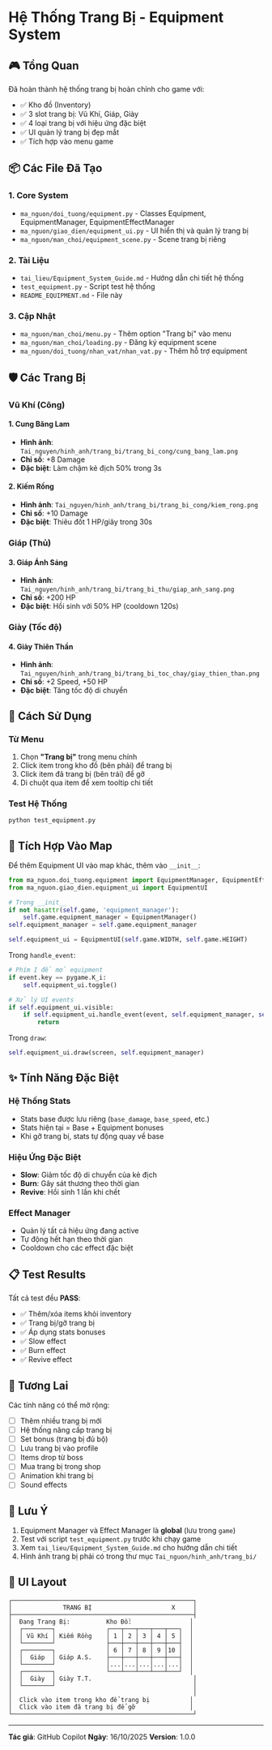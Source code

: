 # Hệ Thống Trang Bị - Equipment System

## 🎮 Tổng Quan

Đã hoàn thành hệ thống trang bị hoàn chỉnh cho game với:
- ✅ Kho đồ (Inventory)
- ✅ 3 slot trang bị: Vũ Khí, Giáp, Giày
- ✅ 4 loại trang bị với hiệu ứng đặc biệt
- ✅ UI quản lý trang bị đẹp mắt
- ✅ Tích hợp vào menu game

## 📦 Các File Đã Tạo

### 1. Core System
- `ma_nguon/doi_tuong/equipment.py` - Classes Equipment, EquipmentManager, EquipmentEffectManager
- `ma_nguon/giao_dien/equipment_ui.py` - UI hiển thị và quản lý trang bị
- `ma_nguon/man_choi/equipment_scene.py` - Scene trang bị riêng

### 2. Tài Liệu
- `tai_lieu/Equipment_System_Guide.md` - Hướng dẫn chi tiết hệ thống
- `test_equipment.py` - Script test hệ thống
- `README_EQUIPMENT.md` - File này

### 3. Cập Nhật
- `ma_nguon/man_choi/menu.py` - Thêm option "Trang bị" vào menu
- `ma_nguon/man_choi/loading.py` - Đăng ký equipment scene
- `ma_nguon/doi_tuong/nhan_vat/nhan_vat.py` - Thêm hỗ trợ equipment

## 🛡️ Các Trang Bị

### Vũ Khí (Công)

#### 1. Cung Băng Lam
- **Hình ảnh**: `Tai_nguyen/hinh_anh/trang_bi/trang_bi_cong/cung_bang_lam.png`
- **Chỉ số**: +8 Damage
- **Đặc biệt**: Làm chậm kẻ địch 50% trong 3s

#### 2. Kiếm Rồng
- **Hình ảnh**: `Tai_nguyen/hinh_anh/trang_bi/trang_bi_cong/kiem_rong.png`
- **Chỉ số**: +10 Damage
- **Đặc biệt**: Thiêu đốt 1 HP/giây trong 30s

### Giáp (Thủ)

#### 3. Giáp Ánh Sáng
- **Hình ảnh**: `Tai_nguyen/hinh_anh/trang_bi/trang_bi_thu/giap_anh_sang.png`
- **Chỉ số**: +200 HP
- **Đặc biệt**: Hồi sinh với 50% HP (cooldown 120s)

### Giày (Tốc độ)

#### 4. Giày Thiên Thần
- **Hình ảnh**: `Tai_nguyen/hinh_anh/trang_bi/trang_bi_toc_chay/giay_thien_than.png`
- **Chỉ số**: +2 Speed, +50 HP
- **Đặc biệt**: Tăng tốc độ di chuyển

## 🎯 Cách Sử Dụng

### Từ Menu
1. Chọn **"Trang bị"** trong menu chính
2. Click item trong kho đồ (bên phải) để trang bị
3. Click item đã trang bị (bên trái) để gỡ
4. Di chuột qua item để xem tooltip chi tiết

### Test Hệ Thống
```bash
python test_equipment.py
```

## 🔧 Tích Hợp Vào Map

Để thêm Equipment UI vào map khác, thêm vào `__init__`:

```python
from ma_nguon.doi_tuong.equipment import EquipmentManager, EquipmentEffectManager
from ma_nguon.giao_dien.equipment_ui import EquipmentUI

# Trong __init__
if not hasattr(self.game, 'equipment_manager'):
    self.game.equipment_manager = EquipmentManager()
self.equipment_manager = self.game.equipment_manager

self.equipment_ui = EquipmentUI(self.game.WIDTH, self.game.HEIGHT)
```

Trong `handle_event`:
```python
# Phím I để mở equipment
if event.key == pygame.K_i:
    self.equipment_ui.toggle()

# Xử lý UI events
if self.equipment_ui.visible:
    if self.equipment_ui.handle_event(event, self.equipment_manager, self.player):
        return
```

Trong `draw`:
```python
self.equipment_ui.draw(screen, self.equipment_manager)
```

## ✨ Tính Năng Đặc Biệt

### Hệ Thống Stats
- Stats base được lưu riêng (`base_damage`, `base_speed`, etc.)
- Stats hiện tại = Base + Equipment bonuses
- Khi gỡ trang bị, stats tự động quay về base

### Hiệu Ứng Đặc Biệt
- **Slow**: Giảm tốc độ di chuyển của kẻ địch
- **Burn**: Gây sát thương theo thời gian
- **Revive**: Hồi sinh 1 lần khi chết

### Effect Manager
- Quản lý tất cả hiệu ứng đang active
- Tự động hết hạn theo thời gian
- Cooldown cho các effect đặc biệt

## 📋 Test Results

Tất cả test đều **PASS**:
- ✅ Thêm/xóa items khỏi inventory
- ✅ Trang bị/gỡ trang bị
- ✅ Áp dụng stats bonuses
- ✅ Slow effect
- ✅ Burn effect
- ✅ Revive effect

## 🚀 Tương Lai

Các tính năng có thể mở rộng:
- [ ] Thêm nhiều trang bị mới
- [ ] Hệ thống nâng cấp trang bị
- [ ] Set bonus (trang bị đủ bộ)
- [ ] Lưu trang bị vào profile
- [ ] Items drop từ boss
- [ ] Mua trang bị trong shop
- [ ] Animation khi trang bị
- [ ] Sound effects

## 📝 Lưu Ý

1. Equipment Manager và Effect Manager là **global** (lưu trong `game`)
2. Test với script `test_equipment.py` trước khi chạy game
3. Xem `tai_lieu/Equipment_System_Guide.md` cho hướng dẫn chi tiết
4. Hình ảnh trang bị phải có trong thư mục `Tai_nguon/hinh_anh/trang_bi/`

## 🎨 UI Layout

```
┌──────────────────────────────────────────────────┐
│              TRANG BỊ                      X     │
├──────────────────────────────────────────────────┤
│  Đang Trang Bị:          Kho Đồ:                │
│  ┌────────┐              ┌───┬───┬───┬───┬───┐  │
│  │ Vũ Khí │ Kiếm Rồng    │ 1 │ 2 │ 3 │ 4 │ 5 │  │
│  └────────┘              ├───┼───┼───┼───┼───┤  │
│  ┌────────┐              │ 6 │ 7 │ 8 │ 9 │10 │  │
│  │  Giáp  │ Giáp A.S.    ├───┼───┼───┼───┼───┤  │
│  └────────┘              │...│...│...│...│...│  │
│  ┌────────┐              └───┴───┴───┴───┴───┘  │
│  │  Giày  │ Giày T.T.                            │
│  └────────┘                                      │
│                                                  │
│  Click vào item trong kho để trang bị           │
│  Click vào item đã trang bị để gỡ               │
└──────────────────────────────────────────────────┘
```

---

**Tác giả**: GitHub Copilot
**Ngày**: 16/10/2025
**Version**: 1.0.0
